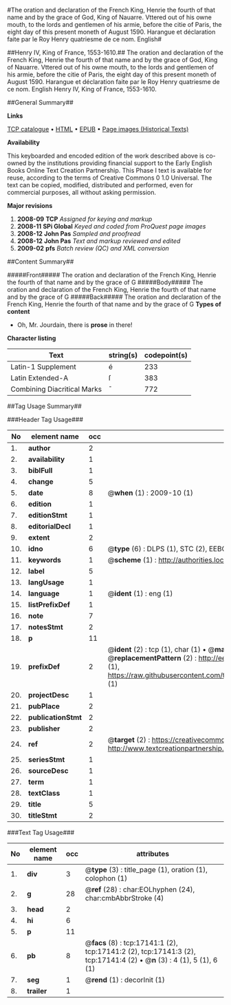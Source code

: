 #The oration and declaration of the French King, Henrie the fourth of that name and by the grace of God, King of Nauarre. Vttered out of his owne mouth, to the lords and gentlemen of his armie, before the citie of Paris, the eight day of this present moneth of August 1590. Harangue et déclaration faite par le Roy Henry quatriesme de ce nom. English#

##Henry IV, King of France, 1553-1610.##
The oration and declaration of the French King, Henrie the fourth of that name and by the grace of God, King of Nauarre. Vttered out of his owne mouth, to the lords and gentlemen of his armie, before the citie of Paris, the eight day of this present moneth of August 1590.
Harangue et déclaration faite par le Roy Henry quatriesme de ce nom. English
Henry IV, King of France, 1553-1610.

##General Summary##

**Links**

[TCP catalogue](http://www.ota.ox.ac.uk/tcp/)  • 
[HTML](http://tei.it.ox.ac.uk/tcp/Texts-HTML/free/A02/A02973.html)  • 
[EPUB](http://tei.it.ox.ac.uk/tcp/Texts-EPUB/free/A02/A02973.epub) • 
[Page images (Historical Texts)](https://data.historicaltexts.jisc.ac.uk/view?pubId=eebo-99851849e&pageId=eebo-99851849e-17141-1)

**Availability**

This keyboarded and encoded edition of the
	       work described above is co-owned by the institutions
	       providing financial support to the Early English Books
	       Online Text Creation Partnership. This Phase I text is
	       available for reuse, according to the terms of Creative
	       Commons 0 1.0 Universal. The text can be copied,
	       modified, distributed and performed, even for
	       commercial purposes, all without asking permission.

**Major revisions**

1. __2008-09__ __TCP__ *Assigned for keying and markup*
1. __2008-11__ __SPi Global__ *Keyed and coded from ProQuest page images*
1. __2008-12__ __John Pas__ *Sampled and proofread*
1. __2008-12__ __John Pas__ *Text and markup reviewed and edited*
1. __2009-02__ __pfs__ *Batch review (QC) and XML conversion*

##Content Summary##

#####Front#####
The oration and declaration of the French King, Henrie the fourth of that name and by the grace of G
#####Body#####
The oration and declaration of the French King, Henrie the fourth of that name and by the grace of G
#####Back#####
The oration and declaration of the French King, Henrie the fourth of that name and by the grace of G
**Types of content**

  * Oh, Mr. Jourdain, there is **prose** in there!

**Character listing**


|Text|string(s)|codepoint(s)|
|---|---|---|
|Latin-1 Supplement|é|233|
|Latin Extended-A|ſ|383|
|Combining             Diacritical Marks|̄|772|

##Tag Usage Summary##

###Header Tag Usage###

|No|element name|occ|attributes|
|---|---|---|---|
|1.|__author__|2||
|2.|__availability__|1||
|3.|__biblFull__|1||
|4.|__change__|5||
|5.|__date__|8| @__when__ (1) : 2009-10 (1)|
|6.|__edition__|1||
|7.|__editionStmt__|1||
|8.|__editorialDecl__|1||
|9.|__extent__|2||
|10.|__idno__|6| @__type__ (6) : DLPS (1), STC (2), EEBO-CITATION (1), PROQUEST (1), VID (1)|
|11.|__keywords__|1| @__scheme__ (1) : http://authorities.loc.gov/ (1)|
|12.|__label__|5||
|13.|__langUsage__|1||
|14.|__language__|1| @__ident__ (1) : eng (1)|
|15.|__listPrefixDef__|1||
|16.|__note__|7||
|17.|__notesStmt__|2||
|18.|__p__|11||
|19.|__prefixDef__|2| @__ident__ (2) : tcp (1), char (1)  •  @__matchPattern__ (2) : ([0-9\-]+):([0-9IVX]+) (1), (.+) (1)  •  @__replacementPattern__ (2) : http://eebo.chadwyck.com/downloadtiff?vid=$1&page=$2 (1), https://raw.githubusercontent.com/textcreationpartnership/Texts/master/tcpchars.xml#$1 (1)|
|20.|__projectDesc__|1||
|21.|__pubPlace__|2||
|22.|__publicationStmt__|2||
|23.|__publisher__|2||
|24.|__ref__|2| @__target__ (2) : https://creativecommons.org/publicdomain/zero/1.0/ (1), http://www.textcreationpartnership.org/docs/. (1)|
|25.|__seriesStmt__|1||
|26.|__sourceDesc__|1||
|27.|__term__|1||
|28.|__textClass__|1||
|29.|__title__|5||
|30.|__titleStmt__|2||


###Text Tag Usage###

|No|element name|occ|attributes|
|---|---|---|---|
|1.|__div__|3| @__type__ (3) : title_page (1), oration (1), colophon (1)|
|2.|__g__|28| @__ref__ (28) : char:EOLhyphen (24), char:cmbAbbrStroke (4)|
|3.|__head__|2||
|4.|__hi__|6||
|5.|__p__|11||
|6.|__pb__|8| @__facs__ (8) : tcp:17141:1 (2), tcp:17141:2 (2), tcp:17141:3 (2), tcp:17141:4 (2)  •  @__n__ (3) : 4 (1), 5 (1), 6 (1)|
|7.|__seg__|1| @__rend__ (1) : decorInit (1)|
|8.|__trailer__|1||
